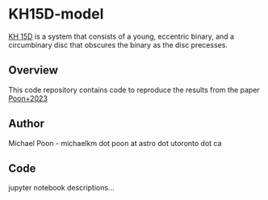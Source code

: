 #  KH15D-model

[KH 15D](https://en.wikipedia.org/wiki/KH_15D) is a system that consists of a young, eccentric binary, and a circumbinary disc that obscures the binary as the disc precesses.

##  Overview

This code repository contains code to reproduce the results from the paper [Poon+2023](https://ui.adsabs.harvard.edu/abs/2021MNRAS.503.1599P/abstract)

##  Author

Michael Poon - michaelkm dot poon at astro dot utoronto dot ca

## Code

jupyter notebook descriptions...
